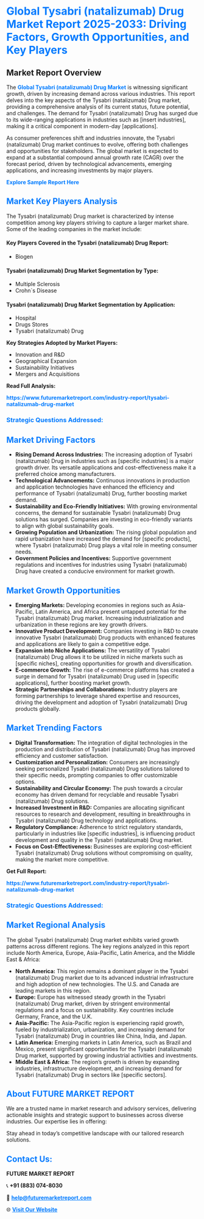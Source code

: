<h1 style="color: #007BFF;">Global Tysabri (natalizumab) Drug Market Report 2025-2033: Driving Factors, Growth Opportunities, and Key Players</h1>

<section id="overview">
<h2>Market Report Overview</h2>
<p>The <a href="https://www.futuremarketreport.com/industry-report/tysabri-natalizumab-drug-market" style="color: #007BFF; text-decoration: none;"><strong>Global Tysabri (natalizumab) Drug Market</strong></a> is witnessing significant growth, driven by increasing demand across various industries. This report delves into the key aspects of the Tysabri (natalizumab) Drug market, providing a comprehensive analysis of its current status, future potential, and challenges. The demand for Tysabri (natalizumab) Drug has surged due to its wide-ranging applications in industries such as [insert industries], making it a critical component in modern-day [applications].</p>
<p>As consumer preferences shift and industries innovate, the Tysabri (natalizumab) Drug market continues to evolve, offering both challenges and opportunities for stakeholders. The global market is expected to expand at a substantial compound annual growth rate (CAGR) over the forecast period, driven by technological advancements, emerging applications, and increasing investments by major players.</p>
</section>

<section id="overview">
<p><a href="https://www.futuremarketreport.com/request-sample/reportId=122612" style="color: #007BFF; text-decoration: none;"><strong>Explore Sample Report Here</strong></a></p>
</section>

<section id="key-players">
<h2 style="color: #007BFF;">Market Key Players Analysis</h2>
<p>The Tysabri (natalizumab) Drug market is characterized by intense competition among key players striving to capture a larger market share. Some of the leading companies in the market include:</p>
<h4>Key Players Covered in the Tysabri (natalizumab) Drug Report:</h4>
<ul><li>Biogen</li></ul>
<h4>Tysabri (natalizumab) Drug Market Segmentation by Type:</h4>
<ul><li>Multiple Sclerosis</li><li>Crohn`s Disease</li></ul>

<h4>Tysabri (natalizumab) Drug Market Segmentation by Application:</h4>
<ul><li>Hospital</li><li>Drugs Stores</li><li>Tysabri (natalizumab) Drug</li></ul>
<p><strong>Key Strategies Adopted by Market Players:</strong></p>
<ul>
<li>Innovation and R&D</li>
<li>Geographical Expansion</li>
<li>Sustainability Initiatives</li>
<li>Mergers and Acquisitions</li>
</ul>
</section>

<section>
<p><strong>Read Full Analysis: </strong></p><a href="https://www.futuremarketreport.com/industry-report/tysabri-natalizumab-drug-market" style="color: #007BFF; text-decoration: none;"><strong>https://www.futuremarketreport.com/industry-report/tysabri-natalizumab-drug-market</strong></a>
<h3 style="color: #007BFF;">Strategic Questions Addressed:</h3>
</section>

<section id="driving-factors">
<h2 style="color: #007BFF;">Market Driving Factors</h2>
<ul>
<li><strong>Rising Demand Across Industries:</strong> The increasing adoption of Tysabri (natalizumab) Drug in industries such as [specific industries] is a major growth driver. Its versatile applications and cost-effectiveness make it a preferred choice among manufacturers.</li>
<li><strong>Technological Advancements:</strong> Continuous innovations in production and application technologies have enhanced the efficiency and performance of Tysabri (natalizumab) Drug, further boosting market demand.</li>
<li><strong>Sustainability and Eco-Friendly Initiatives:</strong> With growing environmental concerns, the demand for sustainable Tysabri (natalizumab) Drug solutions has surged. Companies are investing in eco-friendly variants to align with global sustainability goals.</li>
<li><strong>Growing Population and Urbanization:</strong> The rising global population and rapid urbanization have increased the demand for [specific products], where Tysabri (natalizumab) Drug plays a vital role in meeting consumer needs.</li>
<li><strong>Government Policies and Incentives:</strong> Supportive government regulations and incentives for industries using Tysabri (natalizumab) Drug have created a conducive environment for market growth.</li>
</ul>
</section>

<section id="growth-opportunities">
<h2 style="color: #007BFF;">Market Growth Opportunities</h2>
<ul>
<li><strong>Emerging Markets:</strong> Developing economies in regions such as Asia-Pacific, Latin America, and Africa present untapped potential for the Tysabri (natalizumab) Drug market. Increasing industrialization and urbanization in these regions are key growth drivers.</li>
<li><strong>Innovative Product Development:</strong> Companies investing in R&D to create innovative Tysabri (natalizumab) Drug products with enhanced features and applications are likely to gain a competitive edge.</li>
<li><strong>Expansion into Niche Applications:</strong> The versatility of Tysabri (natalizumab) Drug allows it to be utilized in niche markets such as [specific niches], creating opportunities for growth and diversification.</li>
<li><strong>E-commerce Growth:</strong> The rise of e-commerce platforms has created a surge in demand for Tysabri (natalizumab) Drug used in [specific applications], further boosting market growth.</li>
<li><strong>Strategic Partnerships and Collaborations:</strong> Industry players are forming partnerships to leverage shared expertise and resources, driving the development and adoption of Tysabri (natalizumab) Drug products globally.</li>
</ul>
</section>

<section id="trending-factors">
<h2 style="color: #007BFF;">Market Trending Factors</h2>
<ul>
<li><strong>Digital Transformation:</strong> The integration of digital technologies in the production and distribution of Tysabri (natalizumab) Drug has improved efficiency and customer satisfaction.</li>
<li><strong>Customization and Personalization:</strong> Consumers are increasingly seeking personalized Tysabri (natalizumab) Drug solutions tailored to their specific needs, prompting companies to offer customizable options.</li>
<li><strong>Sustainability and Circular Economy:</strong> The push towards a circular economy has driven demand for recyclable and reusable Tysabri (natalizumab) Drug solutions.</li>
<li><strong>Increased Investment in R&D:</strong> Companies are allocating significant resources to research and development, resulting in breakthroughs in Tysabri (natalizumab) Drug technology and applications.</li>
<li><strong>Regulatory Compliance:</strong> Adherence to strict regulatory standards, particularly in industries like [specific industries], is influencing product development and quality in the Tysabri (natalizumab) Drug market.</li>
<li><strong>Focus on Cost-Effectiveness:</strong> Businesses are exploring cost-efficient Tysabri (natalizumab) Drug solutions without compromising on quality, making the market more competitive.</li>
</ul>
</section>

<section>
<p><strong>Get Full Report: </strong></p><a href="https://www.futuremarketreport.com/industry-report/tysabri-natalizumab-drug-market" style="color: #007BFF; text-decoration: none;"><strong>https://www.futuremarketreport.com/industry-report/tysabri-natalizumab-drug-market</strong></a>
<h3 style="color: #007BFF;">Strategic Questions Addressed:</h3>
</section>


<section id="regional-analysis">
<h2 style="color: #007BFF;">Market Regional Analysis</h2>
<p>The global Tysabri (natalizumab) Drug market exhibits varied growth patterns across different regions. The key regions analyzed in this report include North America, Europe, Asia-Pacific, Latin America, and the Middle East & Africa:</p>
<ul>
<li><strong>North America:</strong> This region remains a dominant player in the Tysabri (natalizumab) Drug market due to its advanced industrial infrastructure and high adoption of new technologies. The U.S. and Canada are leading markets in this region.</li>
<li><strong>Europe:</strong> Europe has witnessed steady growth in the Tysabri (natalizumab) Drug market, driven by stringent environmental regulations and a focus on sustainability. Key countries include Germany, France, and the U.K.</li>
<li><strong>Asia-Pacific:</strong> The Asia-Pacific region is experiencing rapid growth, fueled by industrialization, urbanization, and increasing demand for Tysabri (natalizumab) Drug in countries like China, India, and Japan.</li>
<li><strong>Latin America:</strong> Emerging markets in Latin America, such as Brazil and Mexico, present significant opportunities for the Tysabri (natalizumab) Drug market, supported by growing industrial activities and investments.</li>
<li><strong>Middle East & Africa:</strong> The region’s growth is driven by expanding industries, infrastructure development, and increasing demand for Tysabri (natalizumab) Drug in sectors like [specific sectors].</li>
</ul>
</section>

<footer>
<h2 style="color: #007BFF;">About FUTURE MARKET REPORT</h2>
<p>We are a trusted name in market research and advisory services, delivering actionable insights and strategic support to businesses across diverse industries. Our expertise lies in offering:</p>

<p>Stay ahead in today’s competitive landscape with our tailored research solutions.</p>

<h2 style="color: #007BFF;">Contact Us:</h2>
<p><strong>FUTURE MARKET REPORT</strong></p>
<p>📞 <strong>+91 (883) 074-8030</strong></p>
<p>📧 <strong><a href="mailto:help@futuremarketreport.com" style="color: #007BFF;">help@futuremarketreport.com</a></strong></p>
<p>🌐 <strong><a href="https://www.futuremarketreport.com/" style="color: #007BFF;">Visit Our Website</a></strong></p>
</footer>